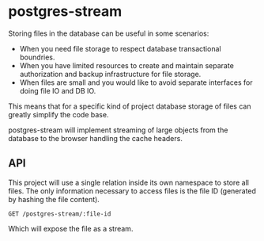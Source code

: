 # postgres-stream

Storing files in the database can be useful in some scenarios:

- When you need file storage to respect database transactional boundries.
- When you have limited resources to create and maintain separate authorization and backup infrastructure for file storage.
- When files are small and you would like to avoid separate interfaces for doing file IO and DB IO.

This means that for a specific kind of project database storage of files can greatly simplify the code base.

postgres-stream will implement streaming of large objects from the database to the browser handling the cache headers.

## API

This project will use a single relation inside its own namespace to store all files.
The only information necessary to access files is the file ID (generated by hashing the file content).



```
GET /postgres-stream/:file-id
```

Which will expose the file as a stream.